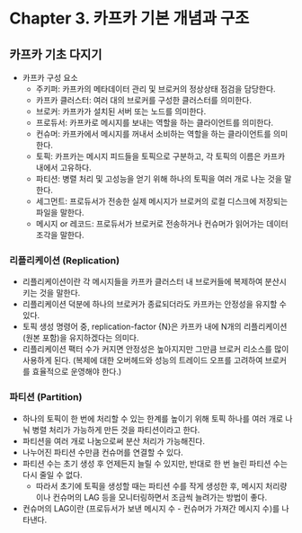 # Chapter 3. 카프카 기본 개념과 구조

## 카프카 기초 다지기
* 카프카 구성 요소
  * 주키퍼: 카프카의 메타데이터 관리 및 브로커의 정상상태 점검을 담당한다.
  * 카프카 클러스터: 여러 대의 브로커를 구성한 클러스터를 의미한다.
  * 브로커: 카프카가 설치된 서버 또는 노드를 의미한다.
  * 프로듀서: 카프카로 메시지를 보내는 역할을 하는 클라이언트를 의미한다.
  * 컨슈머: 카프카에서 메시지를 꺼내서 소비하는 역할을 하는 클라이언트를 의미한다.
  * 토픽: 카프카는 메시지 피드들을 토픽으로 구분하고, 각 토픽의 이름은 카프카 내에서 고유하다.
  * 파티션: 병렬 처리 및 고성능을 얻기 위해 하나의 토픽을 여러 개로 나눈 것을 말한다.
  * 세그먼트: 프로듀서가 전송한 실제 메시지가 브로커의 로컬 디스크에 저장되는 파일을 말한다.
  * 메시지 or 레코드: 프로듀서가 브로커로 전송하거나 컨슈머가 읽어가는 데이터 조각을 말한다.

### 리플리케이션 (Replication)
* 리플리케이션이란 각 메시지들을 카프카 클러스터 내 브로커들에 복제하여 분산시키는 것을 말한다.
* 리플리케이션 덕분에 하나의 브로커가 종료되더라도 카프카는 안정성을 유지할 수 있다.
* 토픽 생성 명령어 중, replication-factor {N}은 카프카 내에 N개의 리플리케이션(원본 포함)을 유지하겠다는 의미다.
* 리플리케이션 팩터 수가 커지면 안정성은 높아지지만 그만큼 브로커 리소스를 많이 사용하게 된다. (복제에 대한 오버헤드와 성능의 트레이드 오프를 고려하여 브로커를 효율적으로 운영해야 한다.)

### 파티션 (Partition)
* 하나의 토픽이 한 번에 처리할 수 있는 한계를 높이기 위해 토픽 하나를 여러 개로 나눠 병렬 처리가 가능하게 만든 것을 파티션이라고 한다.
* 파티션을 여러 개로 나눔으로써 분산 처리가 가능해진다.
* 나누어진 파티션 수만큼 컨슈머를 연결할 수 있다.
* 파티션 수는 초기 생성 후 언제든지 늘릴 수 있지만, 반대로 한 번 늘린 파티션 수는 다시 줄일 수 없다.
  * 따라서 초기에 토픽을 생성할 때는 파티션 수를 작게 생성한 후, 메시지 처리량이나 컨슈머의 LAG 등을 모니터링하면서 조금씩 늘려가는 방법이 좋다.
* 컨슈머의 LAG이란 (프로듀서가 보낸 메시지 수 - 컨슈머가 가져간 메시지 수)를 나타낸다.
